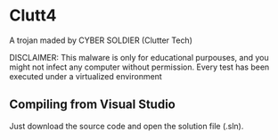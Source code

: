 # Clutt4
A trojan maded by CYBER SOLDIER (Clutter Tech)

DISCLAIMER: This malware is only for educational purpouses, and you might not infect any computer without permission. Every test has been executed under a virtualized environment

## Compiling from Visual Studio
Just download the source code and open the solution file (.sln).
